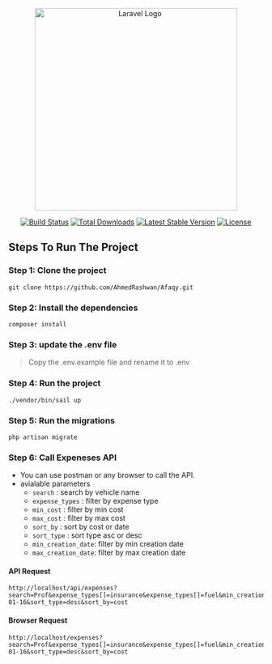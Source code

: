 <p align="center"><a href="https://laravel.com" target="_blank"><img src="https://raw.githubusercontent.com/laravel/art/master/logo-lockup/5%20SVG/2%20CMYK/1%20Full%20Color/laravel-logolockup-cmyk-red.svg" width="400" alt="Laravel Logo"></a></p>

<p align="center">
<a href="https://github.com/laravel/framework/actions"><img src="https://github.com/laravel/framework/workflows/tests/badge.svg" alt="Build Status"></a>
<a href="https://packagist.org/packages/laravel/framework"><img src="https://img.shields.io/packagist/dt/laravel/framework" alt="Total Downloads"></a>
<a href="https://packagist.org/packages/laravel/framework"><img src="https://img.shields.io/packagist/v/laravel/framework" alt="Latest Stable Version"></a>
<a href="https://packagist.org/packages/laravel/framework"><img src="https://img.shields.io/packagist/l/laravel/framework" alt="License"></a>
</p>

## Steps To Run The Project

### Step 1: Clone the project

```
git clone https://github.com/AhmedRashwan/Afaqy.git
```

### Step 2: Install the dependencies

```
composer install
```

### Step 3: update the .env file

> Copy the .env.example file and rename it to .env

### Step 4: Run the project

```
./vendor/bin/sail up
```

### Step 5: Run the migrations

```
php artisan migrate
```

### Step 6: Call Expeneses API

- You can use postman or any browser to call the API.
- avialable parameters
    - `search` : search by vehicle name
    - `expense_types` : filter by expense type
    - `min_cost` : filter by min cost
    - `max_cost` : filter by max cost
    - `sort_by` : sort by cost or date
    - `sort_type` : sort type asc or desc
    - `min_creation_date`: filter by min creation date
    - `max_creation_date`: filter by max creation date

#### API Request

```
http://localhost/api/expenses?search=Prof&expense_types[]=insurance&expense_types[]=fuel&min_creation_date=1970-01-16&sort_type=desc&sort_by=cost
```

#### Browser Request

  ```
http://localhost/expenses?search=Prof&expense_types[]=insurance&expense_types[]=fuel&min_creation_date=1970-01-16&sort_type=desc&sort_by=cost
  ``` 
